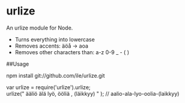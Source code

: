 urlize
======

An urlize module for Node. 

- Turns everything into lowercase
- Removes accents: äöå -> aoa
- Removes other characters than: a-z  0-9  _  -  (  ) 

##Usage

npm install git://github.com/ile/urlize.git

var urlize = require('urlize').urlize;  
urlize("  ääliö älä lyö, ööliä , (läikkyy)  " ); // aalio-ala-lyo-oolia-(laikkyy)

